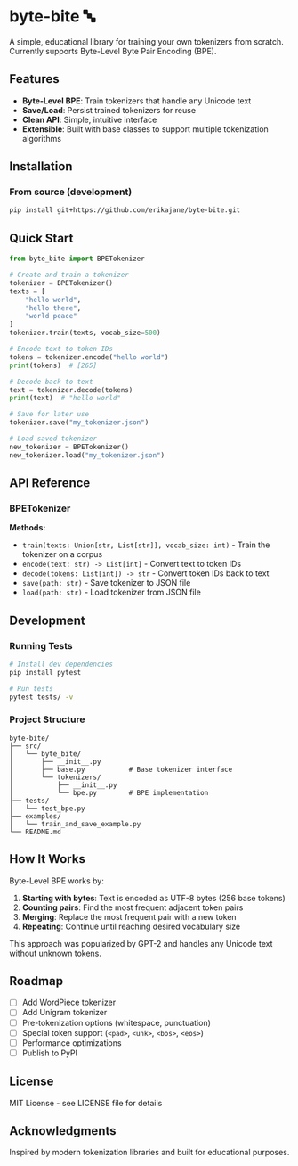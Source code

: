 # byte-bite 🔤

A simple, educational library for training your own tokenizers from scratch. Currently supports Byte-Level Byte Pair Encoding (BPE).

## Features

- **Byte-Level BPE**: Train tokenizers that handle any Unicode text
- **Save/Load**: Persist trained tokenizers for reuse
- **Clean API**: Simple, intuitive interface
- **Extensible**: Built with base classes to support multiple tokenization algorithms

## Installation

### From source (development)
```bash
pip install git+https://github.com/erikajane/byte-bite.git
```

## Quick Start
```python
from byte_bite import BPETokenizer

# Create and train a tokenizer
tokenizer = BPETokenizer()
texts = [
    "hello world",
    "hello there", 
    "world peace"
]
tokenizer.train(texts, vocab_size=500)

# Encode text to token IDs
tokens = tokenizer.encode("hello world")
print(tokens)  # [265]

# Decode back to text
text = tokenizer.decode(tokens)
print(text)  # "hello world"

# Save for later use
tokenizer.save("my_tokenizer.json")

# Load saved tokenizer
new_tokenizer = BPETokenizer()
new_tokenizer.load("my_tokenizer.json")
```

## API Reference

### BPETokenizer

**Methods:**

- `train(texts: Union[str, List[str]], vocab_size: int)` - Train the tokenizer on a corpus
- `encode(text: str) -> List[int]` - Convert text to token IDs
- `decode(tokens: List[int]) -> str` - Convert token IDs back to text
- `save(path: str)` - Save tokenizer to JSON file
- `load(path: str)` - Load tokenizer from JSON file

## Development

### Running Tests
```bash
# Install dev dependencies
pip install pytest

# Run tests
pytest tests/ -v
```

### Project Structure
```
byte-bite/
├── src/
│   └── byte_bite/
│       ├── __init__.py
│       ├── base.py           # Base tokenizer interface
│       └── tokenizers/
│           ├── __init__.py
│           └── bpe.py        # BPE implementation
├── tests/
│   └── test_bpe.py
├── examples/
│   └── train_and_save_example.py
└── README.md
```

## How It Works

Byte-Level BPE works by:

1. **Starting with bytes**: Text is encoded as UTF-8 bytes (256 base tokens)
2. **Counting pairs**: Find the most frequent adjacent token pairs
3. **Merging**: Replace the most frequent pair with a new token
4. **Repeating**: Continue until reaching desired vocabulary size

This approach was popularized by GPT-2 and handles any Unicode text without unknown tokens.

## Roadmap

- [ ] Add WordPiece tokenizer
- [ ] Add Unigram tokenizer
- [ ] Pre-tokenization options (whitespace, punctuation)
- [ ] Special token support (`<pad>`, `<unk>`, `<bos>`, `<eos>`)
- [ ] Performance optimizations
- [ ] Publish to PyPI

## License

MIT License - see LICENSE file for details

## Acknowledgments

Inspired by modern tokenization libraries and built for educational purposes.